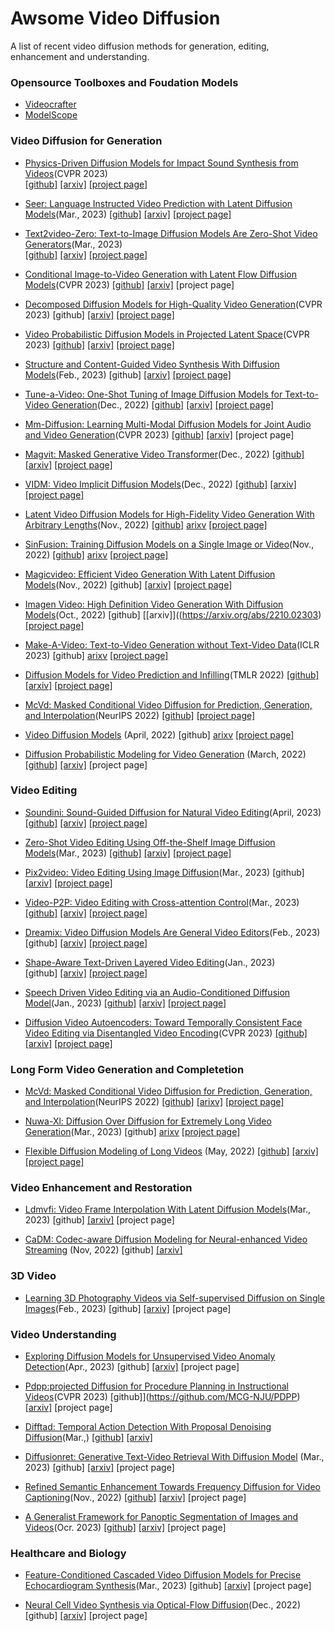 # Awsome Video Diffusion
A list of recent video diffusion methods for generation, editing, enhancement and understanding.


### Opensource Toolboxes and Foudation Models 
+ [Videocrafter](https://github.com/VideoCrafter/VideoCrafter) 
+ [ModelScope](https://modelscope.cn/models/damo/text-to-video-synthesis/summary)

### Video Diffusion for Generation 
+ [Physics-Driven Diffusion Models for Impact Sound Synthesis from Videos](https://arxiv.org/abs/2303.16897)(CVPR 2023)  
  [[github]](https://github.com/sukun1045/video-physics-sound-diffusion) [[arxiv]](https://arxiv.org/abs/2303.16897) [[project page]](https://sukun1045.github.io/video-physics-sound-diffusion/) 

+ [Seer: Language Instructed Video Prediction with Latent Diffusion Models](https://arxiv.org/abs/2303.14897)(Mar., 2023) 
  [[github]](https://seervideodiffusion.github.io/) [[arxiv]](https://arxiv.org/abs/2303.14897) [[project page]](https://seervideodiffusion.github.io/) 

+ [Text2video-Zero: Text-to-Image Diffusion Models Are Zero-Shot Video Generators](https://arxiv.org/abs/2303.13439)(Mar., 2023)  
  [[github]](https://github.com/Picsart-AI-Research/Text2Video-Zero) [[arxiv]](https://arxiv.org/abs/2303.13439) [[project page]](https://text2video-zero.github.io/) 
  
+ [Conditional Image-to-Video Generation with Latent Flow Diffusion Models](https://arxiv.org/abs/2303.13744)(CVPR 2023) 
  [[github]](https://github.com/nihaomiao/CVPR23_LFDM) [[arxiv]](https://arxiv.org/abs/2303.13744) [project page]

+ [Decomposed Diffusion Models for High-Quality Video Generation](https://arxiv.org/abs/2303.08320)(CVPR 2023) 
  [github] [[arxiv]](https://arxiv.org/abs/2303.08320) [[project page]](https://modelscope.cn/models/damo/text-to-video-synthesis/summary) 

+ [Video Probabilistic Diffusion Models in Projected Latent Space](https://arxiv.org/abs/2302.07685)(CVPR 2023) 
  [[github]](https://github.com/sihyun-yu/PVDM) [[arxiv]](https://arxiv.org/abs/2302.07685) [[project page]](https://sihyun.me/PVDM/) 

+ [Structure and Content-Guided Video Synthesis With Diffusion Models](https://arxiv.org/abs/2302.03011)(Feb., 2023) 
  [github] [[arxiv]](https://arxiv.org/abs/2302.03011) [[project page]](https://research.runwayml.com/gen2) 

+ [Tune-a-Video: One-Shot Tuning of Image Diffusion Models for Text-to-Video Generation](https://arxiv.org/abs/2212.11565)(Dec., 2022) 
  [[github]](https://github.com/showlab/Tune-A-Video) [[arxiv]](https://arxiv.org/abs/2212.11565) [[project page]](https://tuneavideo.github.io/) 

+ [Mm-Diffusion: Learning Multi-Modal Diffusion Models for Joint Audio and Video Generation](https://arxiv.org/abs/2212.09478)(CVPR 2023) 
  [[github]](https://github.com/researchmm/MM-Diffusion) [[arxiv]](https://arxiv.org/abs/2212.09478) [project page] 

+ [Magvit: Masked Generative Video Transformer](https://arxiv.org/abs/2212.05199)(Dec., 2022) 
  [[github]](https://github.com/MAGVIT/magvit) [[arxiv]](https://arxiv.org/abs/2212.05199) [[project page]](https://magvit.cs.cmu.edu/) 

+ [VIDM: Video Implicit Diffusion Models](https://arxiv.org/abs/2212.00235)(Dec., 2022) 
  [[github]](https://github.com/MKFMIKU/VIDM) [[arxiv]](https://arxiv.org/abs/2212.00235) [[project page]](https://kfmei.page/vidm/) 

+ [Latent Video Diffusion Models for High-Fidelity Video Generation With Arbitrary Lengths](https://arxiv.org/abs/2211.13221)(Nov., 2022) 
  [[github]](https://github.com/YingqingHe/LVDM) [arixv](https://arxiv.org/abs/2211.13221) [[project page]](https://yingqinghe.github.io/LVDM/)

+ [SinFusion: Training Diffusion Models on a Single Image or Video](https://arxiv.org/abs/2211.11743)(Nov., 2022) 
  [[github]](https://github.com/yanivnik/sinfusion-code) [arixv](https://arxiv.org/abs/2211.11743) [[project page]](https://yanivnik.github.io/sinfusion/)

+ [Magicvideo: Efficient Video Generation With Latent Diffusion Models](https://arxiv.org/abs/2211.11018)(Nov., 2022) 
  [github] [[arxiv]](https://arxiv.org/abs/2211.11018) [[project page]](https://magicvideo.github.io/#)

+ [Imagen Video: High Definition Video Generation With Diffusion Models](https://arxiv.org/abs/2210.02303)(Oct., 2022) 
  [github] [[arxiv]]((https://arxiv.org/abs/2210.02303)[[project page]](https://imagen.research.google/video/)

+ [Make-A-Video: Text-to-Video Generation without Text-Video Data](https://openreview.net/forum?id=nJfylDvgzlq)(ICLR 2023) 
  [github] [arixv](https://openreview.net/forum?id=nJfylDvgzlq) [[project page]](https://makeavideo.studio)

+ [Diffusion Models for Video Prediction and Infilling](https://arxiv.org/abs/2206.07696)(TMLR 2022) 
  [[github]](https://github.com/Tobi-r9/RaMViD) [[arxiv]](https://arxiv.org/abs/2206.07696) [[project page]](https://sites.google.com/view/video-diffusion-prediction)

+ [McVd: Masked Conditional Video Diffusion for Prediction, Generation, and Interpolation](https://arxiv.org/abs/2205.09853)(NeurIPS 2022) 
  [[github]](https://github.com/voletiv/mcvd-pytorch) [[project page]](https://mask-cond-video-diffusion.github.io)

+ [Video Diffusion Models](https://arxiv.org/abs/2204.03458) (April, 2022) 
  [github] [arixv](https://arxiv.org/abs/2204.03458) [[project page]](https://video-diffusion.github.io/)

+ [Diffusion Probabilistic Modeling for Video Generation](https://arxiv.org/abs/2203.09481) (March, 2022) 
  [[github]](https://github.com/buggyyang/RVD) [[arxiv]](https://arxiv.org/abs/2203.09481) [project page]

### Video Editing
+ [Soundini: Sound-Guided Diffusion for Natural Video Editing](https://arxiv.org/abs/2304.06818)(April, 2023) 
  [[github]](https://github.com/kuai-lab/soundini-official) [[arxiv]](https://arxiv.org/abs/2304.06818) [[project page]](https://kuai-lab.github.io/soundini-gallery/) 

+ [Zero-Shot Video Editing Using Off-the-Shelf Image Diffusion Models](https://arxiv.org/abs/2303.17599)(Mar., 2023) 
  [[github]](https://github.com/baaivision/vid2vid-zero) [[arxiv]](https://arxiv.org/abs/2303.17599) [[project page]](https://huggingface.co/spaces/BAAI/vid2vid-zero) 

+ [Pix2video: Video Editing Using Image Diffusion](https://arxiv.org/abs/2303.12688)(Mar., 2023) 
  [github] [[arxiv]](https://arxiv.org/abs/2303.12688) [[project page]](https://duyguceylan.github.io/pix2video.github.io/) 

+ [Video-P2P: Video Editing with Cross-attention Control](https://arxiv.org/abs/2303.04761)(Mar., 2023) 
  [[github]](https://github.com/ShaoTengLiu/Video-P2P) [[arxiv]](https://arxiv.org/abs/2303.04761) [[project page]](https://video-p2p.github.io/)

+ [Dreamix: Video Diffusion Models Are General Video Editors](https://arxiv.org/abs/2302.01329)(Feb., 2023) 
  [github] [[arxiv]](https://arxiv.org/abs/2302.01329) [[project page]](https://dreamix-video-editing.github.io/) 

+ [Shape-Aware Text-Driven Layered Video Editing](https://arxiv.org/abs/2301.13173)(Jan., 2023)  
  [github] [[arxiv]](https://arxiv.org/abs/2301.13173) [[project page]](https://text-video-edit.github.io/) 
+ [Speech Driven Video Editing via an Audio-Conditioned Diffusion Model](https://arxiv.org/abs/2301.04474)(Jan., 2023) 
  [[github]](https://github.com/DanBigioi/DiffusionVideoEditing) [[arxiv]](https://arxiv.org/abs/2301.04474) [[project page]](https://danbigioi.github.io/DiffusionVideoEditing/) 

+ [Diffusion Video Autoencoders: Toward Temporally Consistent Face Video Editing via Disentangled Video Encoding](https://arxiv.org/abs/2212.02802)(CVPR 2023)
  [[github]](https://github.com/man805/Diffusion-Video-Autoencoders) [[arxiv]](https://arxiv.org/abs/2212.02802) [[project page]](https://diff-video-ae.github.io/) 


### Long Form Video Generation and Completetion
+ [McVd: Masked Conditional Video Diffusion for Prediction, Generation, and Interpolation](https://arxiv.org/abs/2205.09853)(NeurIPS 2022) 
  [[github]](https://github.com/voletiv/mcvd-pytorch) [[arixv]](https://arxiv.org/abs/2205.09853) [[project page]](https://mask-cond-video-diffusion.github.io)

+ [Nuwa-Xl: Diffusion Over Diffusion for Extremely Long Video Generation](https://arxiv.org/abs/2303.12346)(Mar., 2023) 
  [github] [arixv](https://arxiv.org/abs/2303.12346) [[project page]](https://msra-nuwa.azurewebsites.net/#/)

+ [Flexible Diffusion Modeling of Long Videos](https://arxiv.org/abs/2205.11495) (May, 2022) 
  [[github]](https://github.com/plai-group/flexible-video-diffusion-modeling) [[arxiv]](https://arxiv.org/abs/2205.11495) [[project page]](https://fdmolv.github.io/)

### Video Enhancement and Restoration


+ [Ldmvfi: Video Frame Interpolation With Latent Diffusion Models](https://arxiv.org/abs/2303.09508)(Mar., 2023) 
  [github] [[arxiv]](https://arxiv.org/abs/2303.09508) [project page]

+ [CaDM: Codec-aware Diffusion Modeling for Neural-enhanced Video Streaming](https://arxiv.org/abs/2211.08428) (Nov, 2022) 
  [github] [[arxiv]](https://arxiv.org/abs/2211.08428)


### 3D Video
+ [Learning 3D Photography Videos via Self-supervised Diffusion on Single Images](https://arxiv.org/abs/2302.10781)(Feb., 2023) 
  [github] [[arxiv]](https://arxiv.org/abs/2302.10781) [project page] 

### Video Understanding

+ [Exploring Diffusion Models for Unsupervised Video Anomaly Detection](https://arxiv.org/abs/2304.05841)(Apr., 2023) 
  [github] [[arxiv]](https://arxiv.org/abs/2304.05841) [project page]

+ [Pdpp:projected Diffusion for Procedure Planning in Instructional Videos](https://arxiv.org/abs/2303.14676)(CVPR 2023) 
  [github]](https://github.com/MCG-NJU/PDPP) [[arxiv]](https://arxiv.org/abs/2303.14676) [project page]

+ [Difftad: Temporal Action Detection With Proposal Denoising Diffusion](https://arxiv.org/abs/2303.14863)(Mar.,) 
  [[github]](https://github.com/sauradip/DiffusionTAD) [[arxiv]](https://arxiv.org/abs/2303.14863)

+ [Diffusionret: Generative Text-Video Retrieval With Diffusion Model](https://arxiv.org/abs/2303.09867) (Mar., 2023) 
  [github] [[arxiv]](https://arxiv.org/abs/2303.09867) [project page]

+ [Refined Semantic Enhancement Towards Frequency Diffusion for Video Captioning](https://arxiv.org/abs/2211.15076)(Nov., 2022) 
  [[github]](https://github.com/lzp870/RSFD) [[arxiv]](https://arxiv.org/abs/2211.15076) [project page]

+ [A Generalist Framework for Panoptic Segmentation of Images and Videos](https://arxiv.org/abs/2210.06366)(Ocr. 2023) 
  [[github]](https://github.com/google-research/pix2seq) [[arxiv]](https://arxiv.org/abs/2210.06366) [project page]


### Healthcare and Biology
+ [Feature-Conditioned Cascaded Video Diffusion Models for Precise Echocardiogram Synthesis](https://arxiv.org/abs/2303.12644)(Mar., 2023) 
  [github] [[arxiv]](https://arxiv.org/abs/2303.12644) [project page]

+ [Neural Cell Video Synthesis via Optical-Flow Diffusion](https://arxiv.org/abs/2212.03250)(Dec., 2022) 
  [github] [[arxiv]](https://arxiv.org/abs/2212.03250) [project page]
